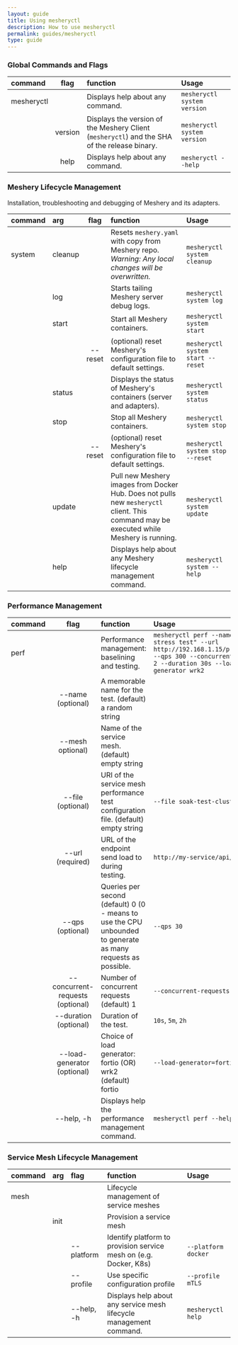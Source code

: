 ```yaml
---
layout: guide
title: Using mesheryctl
description: How to use mesheryctl
permalink: guides/mesheryctl
type: guide
---
```

### Global Commands and Flags

| command           | flag      | function                                                     | Usage                     |
|:------------------|:---------:|:-------------------------------------------------------------|:--------------------------|
|mesheryctl         |           | Displays help about any command.                             | `mesheryctl system version` |
|                   | version   | Displays the version of the Meshery Client (`mesheryctl`) and the SHA of the release binary.     | `mesheryctl system version` |
|                   | help      | Displays help about any command. | `mesheryctl --help` |


### Meshery Lifecycle Management

Installation, troubleshooting and debugging of Meshery and its adapters.

| command | arg          | flag      | function                                                     | Usage                     |
|:--------|:------------|:---------:|:--------------------------------------------------------------|:--------------------------|
|system   | cleanup     |           | Resets `meshery.yaml` with copy from Meshery repo. *Warning: Any local changes will be overwritten.* | `mesheryctl system cleanup` |
|         | log         |           | Starts tailing Meshery server debug logs.                     | `mesheryctl system log` |
|         | start       |           | Start all Meshery containers.                                 | `mesheryctl system start` |
|         |             | --reset   | (optional) reset Meshery's configuration file to default settings. | `mesheryctl system start --reset` |
|         | status      |           | Displays the status of Meshery's containers (server and adapters). | `mesheryctl system status` |
|         | stop        |           | Stop all Meshery containers.                                  | `mesheryctl system stop` |
|         |             | --reset   | (optional) reset Meshery's configuration file to default settings. | `mesheryctl system stop --reset` |
|         | update      |           | Pull new Meshery images from Docker Hub. Does not pulls new `mesheryctl` client. This command may be executed while Meshery is running. | `mesheryctl system update` |
|         | help        |           | Displays help about any Meshery lifecycle management command. | `mesheryctl system --help` |

### Performance Management

| command   | flag                              | function                                                          | Usage                                 |
|:----------|:---------------------------------:|:------------------------------------------------------------------|:--------------------------------------|
|perf       |                                   | Performance management: baselining and testing.                   | `mesheryctl perf --name "a quick stress test" --url http://192.168.1.15/productpage --qps 300 --concurrent-requests 2 --duration 30s --load-generator wrk2` |
|           | --name (optional)                 | A memorable name for the test. (default) a random string          |                               |
|           | --mesh optional)                  | Name of the service mesh. (default) empty string                  |                               |
|           | --file (optional)                 | URI of the service mesh performance test configuration file. (default) empty string| `--file soak-test-clusterA.yaml` |
|           | --url (required)                  | URL of the endpoint send load to during testing.                  | `http://my-service/api/v1/test`|
|           | --qps (optional)                  | Queries per second (default) 0 (0 - means to use the CPU unbounded to generate as many requests as possible.  | `--qps 30` |
|           | --concurrent-requests (optional)  | Number of concurrent requests (default) 1                         | `--concurrent-requests 10`    |
|           | --duration (optional)             | Duration of the test.                                             | `10s`, `5m`, `2h`             |
|           | --load-generator (optional)       | Choice of load generator: fortio (OR) wrk2 (default) fortio       | `--load-generator=fortio`     |
|           | --help, -h                        | Displays help the performance management command.                 | `mesheryctl perf --help`      |

### Service Mesh Lifecycle Management

| command    | arg          | flag              | function                                                           | Usage                     |
|:-----------|:-------------|:------------------|:-------------------------------------------------------------------|:--------------------------|
| mesh       |              |                   | Lifecycle management of service meshes                             |                           |
|            | init         |                   | Provision a service mesh                                           |                           |
|            |              | --platform        | Identify platform to provision service mesh on (e.g. Docker, K8s)  | `--platform docker`       |
|            |              | --profile         | Use specific configuration profile                                 | `--profile mTLS`          |
|            |              | --help, -h        | Displays help about any service mesh lifecycle management command. | `mesheryctl help`         |
